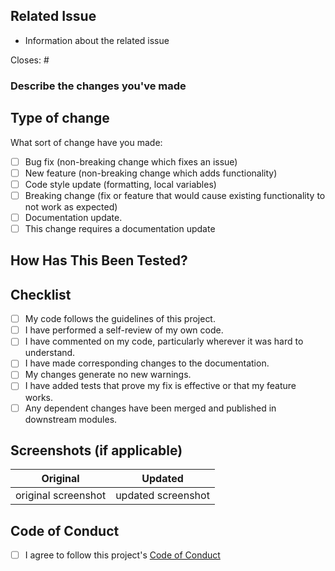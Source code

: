 ## Related Issue

- Information about the related issue

Closes: # <!-- issue number that will be closed through this PR -->

### Describe the changes you've made

<!-- Give a clear description of what modifications you have made -->

## Type of change

What sort of change have you made:

<!--
Example how to mark a checkbox:-
- [x] My code follows the code style of this project.
-->

- [ ] Bug fix (non-breaking change which fixes an issue)
- [ ] New feature (non-breaking change which adds functionality)
- [ ] Code style update (formatting, local variables)
- [ ] Breaking change (fix or feature that would cause existing functionality to not work as expected)
- [ ] Documentation update.
- [ ] This change requires a documentation update

## How Has This Been Tested?

<!-- Describe how have you verified the changes made -->

## Checklist

<!--
Example how to mark a checkbox:-
- [x] My code follows the code style of this project.
-->

- [ ] My code follows the guidelines of this project.
- [ ] I have performed a self-review of my own code.
- [ ] I have commented on my code, particularly wherever it was hard to understand.
- [ ] I have made corresponding changes to the documentation.
- [ ] My changes generate no new warnings.
- [ ] I have added tests that prove my fix is effective or that my feature works.
- [ ] Any dependent changes have been merged and published in downstream modules.

## Screenshots (if applicable)

|      Original       |      Updated       |
| :-----------------: | :----------------: |
| original screenshot | updated screenshot |

## Code of Conduct

- [ ] I agree to follow this project's [Code of Conduct](https://github.com/UniKonf/vibey/blob/main/CODE_OF_CONDUCT.md)
